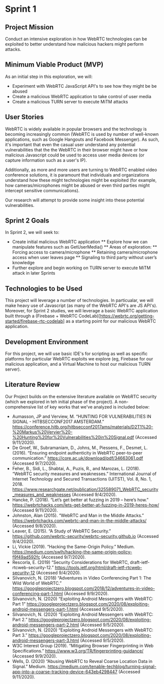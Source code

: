 # Sprint 1

## Project Mission
Conduct an intensive exploration in how WebRTC technologies can be exploited to better understand how malicious hackers might perform attacks.

## Minimum Viable Product (MVP)
As an initial step in this exploration, we will:
* Experiment with WebRTC JavaScript API's to see how they might be be abused
* Create a malicious WebRTC application to take control of user media
* Create a malicious TURN server to execute MiTM attacks

## User Stories
WebRTC is widely available in popular browsers and the technology is becoming increasingly common (WebRTC is used by number of well-known applications, such as Google Hangouts and Facebook Messenger). As such, it's important that even the casual user understand any potential vulnerabilities that the the WebRTC in their browser might have or how malicious Javascript could be used to access user media devices (or capture information such as a user's IP). 

Additionally, as more and more users are turning to WebRTC enabled video conference solutions, it is paramount that individuals and organizations understand how these might technologies might be exploited (for example, how cameras/microphones might be abused or even third parties might intercept sensitive communications).

Our research will attempt to provide some insight into these potential vulnerabilities. 

## Sprint 2 Goals
In Sprint 2, we will seek to:
* Create initial malicious WebRTC application
** Explore how we can manipulate features such as GetUserMedia() 
** Areas of exploration:
** Forcing access to camera/microphone
** Retaining camera/microphone access when user leaves page
** Signaling to third party without user’s knowledge
* Further explore and begin working on TURN server to execute MiTM attack in later Sprints

## Technologies to be Used
This project will leverage a number of technologies. In particualar, we will make heavy use of Javascript (as many of the WebRTC API's are JS API's). Moreover, for Sprint 2 studies, we will leverage a basic WebRTC application built through a (Firebase + WebRTC CodeLab)[https://webrtc.org/getting-started/firebase-rtc-codelab] as a starting point for our malicious WebRTC application. 

## Development Environment
For this project, we will use basic IDE's for scripting as well as specific platforms for particular WebRTC exploits we explore (eg, Firebase for our malicious application, and a Virtual Machine to host our malicious TURN server).

## Literature Review
Our Project builds on the extensive literature available on WebRTC security (which we explored in teh initial phase of the project). A non-comprehensive list of key works that we've analyzed is included below:
* Aumasson, JP and Verview, M. “HUNTING FOR VULNERABILITIES IN SIGNAL - HITBSECCONF2017 AMSTERDAM.” https://conference.hitb.org/hitbsecconf2017ams/materials/D2T1%20-%20Markus%20Vervier%20-%20Hunting%20for%20Vulnerabilities%20in%20Signal.pdf (Accessed 9/11/2020).
* De Groef, W., Subramaniam, D., Johns, M., Piessens, F., Desmet, L. (2016). “Ensuring endpoint authenticity in WebRTC peer-to-peer communication.” https://core.ac.uk/download/pdf/34663061.pdf (Accessed 9/7/2020).
* Feher, B., Sidi, L., Shabtai, A., Puzis, R., and Marozas, L. (2018). “WebRTC security measures and weaknesses.” International Journal of Internet Technology and Secured Transactions (IJITST), Vol. 8, No. 1, 2018. https://www.researchgate.net/publication/325589071_WebRTC_security_measures_and_weaknesses (Accessed 9/4/2020).
* Hancke, P. (2018). “Let’s get better at fuzzing in 2019 – here’s how.” https://webrtchacks.com/lets-get-better-at-fuzzing-in-2019-heres-how/ (Accessed 9/11/2020).
* Johnston, Alan (2015). “WebRTC and Man in the Middle Attacks.” https://webrtchacks.com/webrtc-and-man-in-the-middle-attacks/ (Accessed 9/8/2020).
* Leaver, E. (2015). “A Study of WebRTC Security.” https://github.com/webrtc-security/webrtc-security.github.io (Accessed 9/4/2020).
* Li, Vickie (2019). “Hacking the Same-Origin Policy.” Medium. https://medium.com/swlh/hacking-the-same-origin-policy-f9f49ad592fc (Accessed 9/7/2020).
*	Rescorla, E. (2019) “Security Considerations for WebRTC, draft-ietf-rtcweb-security-12.” https://tools.ietf.org/html/draft-ietf-rtcweb-security-12 (Accessed 9/4/2020).
* Silvanovich, N. (2018) “Adventures in Video Conferencing Part 1: The Wild World of WebRTC.” https://googleprojectzero.blogspot.com/2018/12/adventures-in-video-conferencing-part-1.html (Accessed 9/9/2020).
* Silvanovich, N. (2020) “Exploiting Android Messengers with WebRTC: Part 1” https://googleprojectzero.blogspot.com/2020/08/exploiting-android-messengers-part-1.html (Accessed 9/5/2020).
* Silvanovich, N. (2020) “Exploiting Android Messengers with WebRTC: Part 2.” https://googleprojectzero.blogspot.com/2020/08/exploiting-android-messengers-part-2.html (Accessed 9/5/2020).
* Silvanovich, N. (2020) “Exploiting Android Messengers with WebRTC: Part 3.” https://googleprojectzero.blogspot.com/2020/08/exploiting-android-messengers-part-3.html (Accessed 9/5/2020).
* W3C Interest Group (2019). “Mitigating Browser Fingerprinting in Web Specifications.” https://www.w3.org/TR/fingerprinting-guidance/ (Accessed 9/9/2020).
* Wells, D. (2020) “Abusing WebRTC to Reveal Coarse Location Data in Signal.” Medium. https://medium.com/tenable-techblog/turning-signal-app-into-a-coarse-tracking-device-643eb4298447 (Accessed 9/11/2020).




